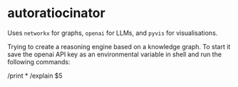 # autoratiocinator
Uses `networkx` for graphs, `openai` for LLMs, and `pyvis` for visualisations.

Trying to create a reasoning engine based on a knowledge graph. To start it save the openai API key as an environmental variable in shell and run the following commands:

/print *
/explain $5
